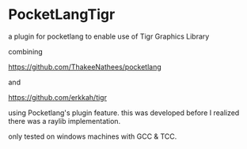 # PocketLangTigr
a plugin for pocketlang to enable use of Tigr Graphics Library

combining 

https://github.com/ThakeeNathees/pocketlang

and 

https://github.com/erkkah/tigr

using Pocketlang's plugin feature. 
this was developed before I realized there was a raylib implementation. 

only tested on windows machines with GCC & TCC.


